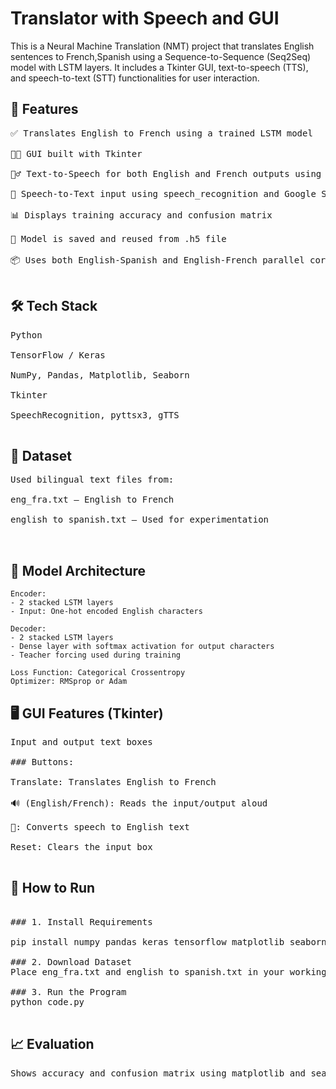 # Translator with Speech and GUI
This is a Neural Machine Translation (NMT) project that translates English sentences to French,Spanish using a Sequence-to-Sequence (Seq2Seq) model with LSTM layers. It includes a Tkinter GUI, text-to-speech (TTS), and speech-to-text (STT) functionalities for user interaction.

## 🚀 Features
<pre>
✅ Translates English to French using a trained LSTM model

🧑‍💻 GUI built with Tkinter

🧏‍♂️ Text-to-Speech for both English and French outputs using pyttsx3

🎤 Speech-to-Text input using speech_recognition and Google Speech API

📊 Displays training accuracy and confusion matrix

💾 Model is saved and reused from .h5 file

📦 Uses both English-Spanish and English-French parallel corpora (only 10 examples for demo)

</pre>

## 🛠️ Tech Stack
<pre>
Python

TensorFlow / Keras

NumPy, Pandas, Matplotlib, Seaborn

Tkinter

SpeechRecognition, pyttsx3, gTTS

</pre>
## 📁 Dataset
<pre>
Used bilingual text files from:

eng_fra.txt – English to French

english to spanish.txt – Used for experimentation

  
</pre>


## 🧠 Model Architecture

```text
Encoder:
- 2 stacked LSTM layers
- Input: One-hot encoded English characters

Decoder:
- 2 stacked LSTM layers
- Dense layer with softmax activation for output characters
- Teacher forcing used during training

Loss Function: Categorical Crossentropy
Optimizer: RMSprop or Adam
```


## 🖥️ GUI Features (Tkinter)
<pre>
Input and output text boxes

### Buttons:

Translate: Translates English to French

🔊 (English/French): Reads the input/output aloud

🎤: Converts speech to English text

Reset: Clears the input box

</pre>


## 🧪 How to Run
<pre>
  
### 1. Install Requirements

pip install numpy pandas keras tensorflow matplotlib seaborn pyttsx3 speechrecognition gTTS

### 2. Download Dataset
Place eng_fra.txt and english to spanish.txt in your working directory.

### 3. Run the Program
python code.py

</pre>

## 📈 Evaluation

<pre>Shows accuracy and confusion matrix using matplotlib and seaborn.
</pre>



